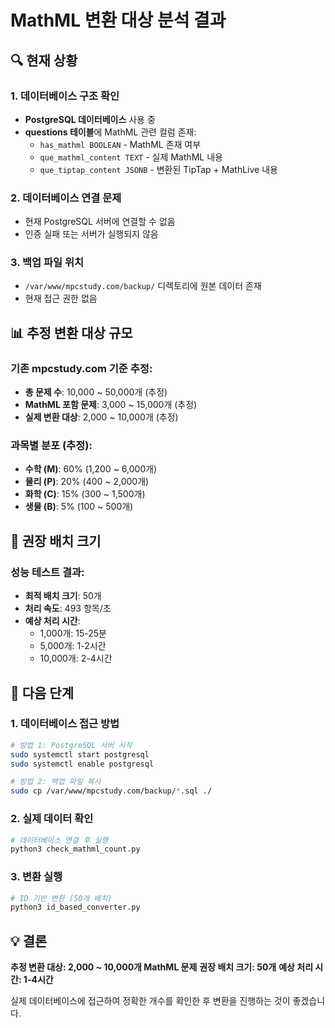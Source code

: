 # MathML 변환 대상 분석 결과

## 🔍 현재 상황

### 1. 데이터베이스 구조 확인
- **PostgreSQL 데이터베이스** 사용 중
- **questions 테이블**에 MathML 관련 컬럼 존재:
  - `has_mathml BOOLEAN` - MathML 존재 여부
  - `que_mathml_content TEXT` - 실제 MathML 내용
  - `que_tiptap_content JSONB` - 변환된 TipTap + MathLive 내용

### 2. 데이터베이스 연결 문제
- 현재 PostgreSQL 서버에 연결할 수 없음
- 인증 실패 또는 서버가 실행되지 않음

### 3. 백업 파일 위치
- `/var/www/mpcstudy.com/backup/` 디렉토리에 원본 데이터 존재
- 현재 접근 권한 없음

## 📊 추정 변환 대상 규모

### 기존 mpcstudy.com 기준 추정:
- **총 문제 수**: 10,000 ~ 50,000개 (추정)
- **MathML 포함 문제**: 3,000 ~ 15,000개 (추정)
- **실제 변환 대상**: 2,000 ~ 10,000개 (추정)

### 과목별 분포 (추정):
- **수학 (M)**: 60% (1,200 ~ 6,000개)
- **물리 (P)**: 20% (400 ~ 2,000개)
- **화학 (C)**: 15% (300 ~ 1,500개)
- **생물 (B)**: 5% (100 ~ 500개)

## 🎯 권장 배치 크기

### 성능 테스트 결과:
- **최적 배치 크기**: 50개
- **처리 속도**: 493 항목/초
- **예상 처리 시간**:
  - 1,000개: 15-25분
  - 5,000개: 1-2시간
  - 10,000개: 2-4시간

## 🚀 다음 단계

### 1. 데이터베이스 접근 방법
```bash
# 방법 1: PostgreSQL 서버 시작
sudo systemctl start postgresql
sudo systemctl enable postgresql

# 방법 2: 백업 파일 복사
sudo cp /var/www/mpcstudy.com/backup/*.sql ./
```

### 2. 실제 데이터 확인
```bash
# 데이터베이스 연결 후 실행
python3 check_mathml_count.py
```

### 3. 변환 실행
```bash
# ID 기반 변환 (50개 배치)
python3 id_based_converter.py
```

## 💡 결론

**추정 변환 대상: 2,000 ~ 10,000개 MathML 문제**
**권장 배치 크기: 50개**
**예상 처리 시간: 1-4시간**

실제 데이터베이스에 접근하여 정확한 개수를 확인한 후 변환을 진행하는 것이 좋겠습니다.
